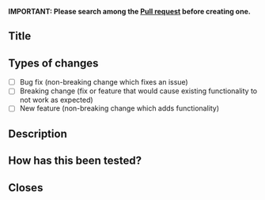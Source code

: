 **IMPORTANT: Please search among the [Pull request](../pulls) before creating one.**

## Title
<!--- Provide a general summary of your changes in the Title above -->

## Types of changes
<!--- What types of changes does your code introduce? Put an `x` in all the boxes that apply: -->
- [ ] Bug fix (non-breaking change which fixes an issue)
- [ ] Breaking change (fix or feature that would cause existing functionality to not work as expected)
- [ ] New feature (non-breaking change which adds functionality)

## Description
<!--- Clearly and concisely describe your changes. -->

## How has this been tested?
<!--- Describe in detail how you've tested your changes. -->

## Closes
<!--- Type `closes #XXXX` in your comment to auto-close the issue that your PR fixes (if such). -->
